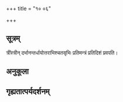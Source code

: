 +++
title = "१० ०६"

+++
## सूत्रम्
त्रींस्त्रीन् दर्भानन्तर्धायोत्तराभिश्चतसृभिः प्रतिमन्त्रं प्रतिदिशं प्रवपति।
## अनुकूला

## गृह्यतात्पर्यदर्शनम्


